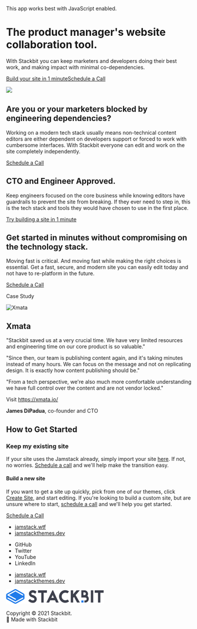 This app works best with JavaScript enabled.







The product manager's website collaboration tool.
=================================================

With Stackbit you can keep marketers and developers doing their best work, and making impact with minimal co-dependencies.

<a href="https://stackbit.com/create" class="product-hero-cta button-component button-component-theme-accent"><span>Build your site in 1 minute</span></a><a href="https://calendly.com/ryland-stackbit/30min/" class="product-hero-cta button-component button-component-theme-accent button-component-hollow"><span>Schedule a Call</span></a>

<img src="/images/product-managers-hero-thumbnail.png" class="product-hero-media" />

Are you or your marketers blocked by engineering dependencies?
--------------------------------------------------------------

Working on a modern tech stack usually means non-technical content editors are either dependent on developers support or forced to work with cumbersome interfaces. With Stackbit everyone can edit and work on the site completely independently.

<a href="https://calendly.com/ryland-stackbit/30min/" class="feature-highlight-item-cta button-component button-component-theme-accent button-component-hollow"><span>Schedule a Call</span></a>

CTO and Engineer Approved.
--------------------------

Keep engineers focused on the core business while knowing editors have guardrails to prevent the site from breaking. If they ever need to step in, this is the tech stack and tools they would have chosen to use in the first place.

<a href="https://stackbit.com/create" class="feature-highlight-item-cta button-component button-component-theme-accent button-component-hollow"><span>Try building a site in 1 minute</span></a>

Get started in minutes without compromising on the technology stack.
--------------------------------------------------------------------

Moving fast is critical. And moving fast while making the right choices is essential. Get a fast, secure, and modern site you can easily edit today and not have to re-platform in the future.

<a href="https://calendly.com/ryland-stackbit/30min/" class="feature-highlight-item-cta button-component button-component-theme-accent button-component-hollow"><span>Schedule a Call</span></a>

Case Study

<img src="/images/xmata.png" alt="Xmata" class="feature-highlight-item-image" />

Xmata
-----

"Stackbit saved us at a very crucial time. We have very limited resources and engineering time on our core product is so valuable."

"Since then, our team is publishing content again, and it's taking minutes instead of many hours. We can focus on the message and not on replicating design. It is exactly how content publishing should be."

"From a tech perspective, we're also much more comfortable understanding we have full control over the content and are not vendor locked."

Visit <https://xmata.io/>

**James DiPadua**, co-founder and CTO

How to Get Started
------------------

### **Keep my existing site**

If your site uses the Jamstack already, simply import your site [here](https://app.stackbit.com/import). If not, no worries. [Schedule a call](https://calendly.com/ryland-stackbit/30min/) and we'll help make the transition easy.

#### **Build a new site**

If you want to get a site up quickly, pick from one of our themes, click [Create Site](https://app.stackbit.com/create), and start editing. If you're looking to build a custom site, but are unsure where to start, [schedule a call](https://calendly.com/ryland-stackbit/30min/) and we'll help you get started.



<a href="https://calendly.com/ryland-stackbit/30min/" class="button-component button-component-theme-accent"><span>Schedule a Call</span></a>









-   <a href="https://jamstack.wtf/" class="footer-link-blue">jamstack.wtf</a>
-   <a href="https://jamstackthemes.dev/" class="footer-link-blue">jamstackthemes.dev</a>



<!-- -->

-   <span class="screen-reader-text">GitHub</span>
-   <span class="screen-reader-text">Twitter</span>
-   <span class="screen-reader-text">YouTube</span>
-   <span class="screen-reader-text">LinkedIn</span>

<!-- -->

-   <a href="https://jamstack.wtf/" class="footer-link-blue">jamstack.wtf</a>
-   <a href="https://jamstackthemes.dev/" class="footer-link-blue">jamstackthemes.dev</a>

<a href="/" class="footer-logo"><img src="/images/logo_alt.svg" alt="Stackbit logo" /></a>

Copyright © 2021 Stackbit.  
💖 Made with Stackbit

<img src="https://www.facebook.com/tr?id=2703040533152181&amp;ev=PageView&amp;noscript=1" width="1" height="1" />
